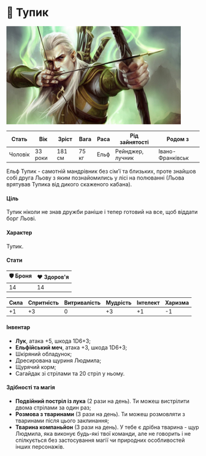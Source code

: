 # 🏹 Тупик

<img src="./Tupyk.jpg" height="256">

| Стать   | Вік     | Зріст  | Вага  | Раса | Рід зайнятості   | Родом з          |
| ------- | ------- | ------ | ----- | ---- | ---------------- | ---------------- |
| Чоловік | 33 роки | 181 см | 75 кг | Ельф | Рейнджер, лучник | Івано-Франківськ |

Ельф Тупик - самотній мандрівник без сім'ї та близьких, проте знайшов собі друга Льову з яким познайомились у лісі на полюванні (Льова врятував Тупика від дикого скаженого кабана).

#### Ціль

Тупик ніколи не знав дружби раніше і тепер готовий на все, щоб віддати борг Льові.

#### Характер

Тупик.

#### Стати

| 🛡 Броня | ❤️ Здоров'я |
| ------- | ----------- |
| 14      | 14          |

| Сила | Спритність | Витривалість | Мудрість | Інтелект | Харизма |
| ---- | ---------- | ------------ | -------- | -------- | ------- |
| +1   | +3         | 0            | +3       | +1       | -1      |

#### Інвентар

- <b>Лук</b>, атака +5, шкода 1D6+3;
- <b>Ельфійський меч</b>, атака +3, шкода 1D6+3;
- Шкіряний обладунок;
- Дресирована щуриня Людмила;
- Щурячий корм;
- Сагайдак зі стрілами та 20 стріл у ньому.

#### Здібності та магія

- <b>Подвійний постріл із лука</b> (2 рази на день). Ти можеш вистрілити двома стрілами за один раз;
- <b>Розмова з тваринами</b> (3 рази на день). Ти можеш розмовляти з тваринами після цього заклинання;
- <b>Тварина компаньйон</b> (3 рази на день). У тебе є дрібна тварина - щур Людмила, яка виконує будь-які твої команди, але не говорить і не спілкується без застосування магії чи природних особливостей інших персонажів.

